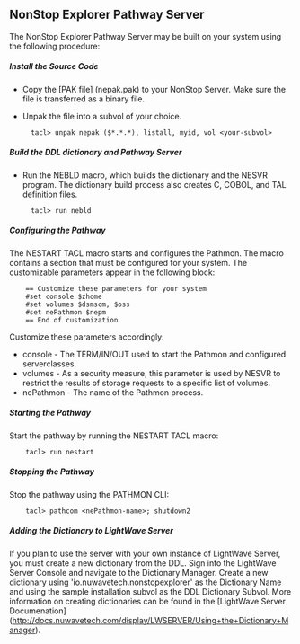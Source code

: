 NonStop Explorer Pathway Server
---

The NonStop Explorer Pathway Server may be built on your system using the following procedure:

##### Install the Source Code

* Copy the [PAK file] (nepak.pak) to your NonStop Server. Make sure the file is transferred
as a binary file.
* Unpak the file into a subvol of your choice.

        tacl> unpak nepak ($*.*.*), listall, myid, vol <your-subvol>

##### Build the DDL dictionary and Pathway Server

* Run the NEBLD macro, which builds the dictionary and the NESVR program. The dictionary build
process also creates C, COBOL, and TAL definition files.

        tacl> run nebld

##### Configuring the Pathway

The NESTART TACL macro starts and configures the Pathmon. The macro contains a section that
must be configured for your system. The customizable parameters appear in the following block:

        == Customize these parameters for your system
        #set console $zhome
        #set volumes $dsmscm, $oss
        #set nePathmon $nepm
        == End of customization

Customize these parameters accordingly:

* console - The TERM/IN/OUT used to start the Pathmon and configured serverclasses.
* volumes - As a security measure, this parameter is used by NESVR to restrict the results
of storage requests to a specific list of volumes.
* nePathmon - The name of the Pathmon process.

##### Starting the Pathway

Start the pathway by running the NESTART TACL macro:

        tacl> run nestart

##### Stopping the Pathway

Stop the pathway using the PATHMON CLI:

        tacl> pathcom <nePathmon-name>; shutdown2

##### Adding the Dictionary to LightWave Server

If you plan to use the server with your own instance of LightWave Server, you must create
a new dictionary from the DDL. Sign into the LightWave Server Console and navigate to the
Dictionary Manager. Create a new dictionary using 'io.nuwavetech.nonstopexplorer' as the Dictionary Name and using
the sample installation subvol as the DDL Dictionary Subvol. More information on creating dictionaries can
be found in the [LightWave Server Documenation] (http://docs.nuwavetech.com/display/LWSERVER/Using+the+Dictionary+Manager).



